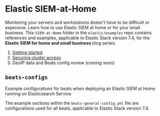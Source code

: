 # Elastic SIEM-at-Home
Monitoring your servers and workstations doesn't have to be difficult or expensive. Learn how to use Elastic SIEM at home or for your small business. This `SIEM-at-Home` folder in the `elastic/examples` repo contains references and examples, applicable to Elastic Stack version 7.4, for the **Elastic SIEM for home and small business** blog series:
1. [Getting started](https://www.elastic.co/blog/elastic-siem-for-small-business-and-home-1-getting-started)
2. [Securing cluster access](https://www.elastic.co/blog/elastic-siem-for-small-business-and-home-2-securing-cluster-access)
3. GeoIP data and Beats config review _(coming soon)_

## `beats-configs`
Example configurations for beats when deploying an Elastic SIEM at Home running on Elasticsearch Service

The example sections within the `beats-general-config.yml` file are configurations used for all beats, applicable to Elastic Stack version 7.4.
